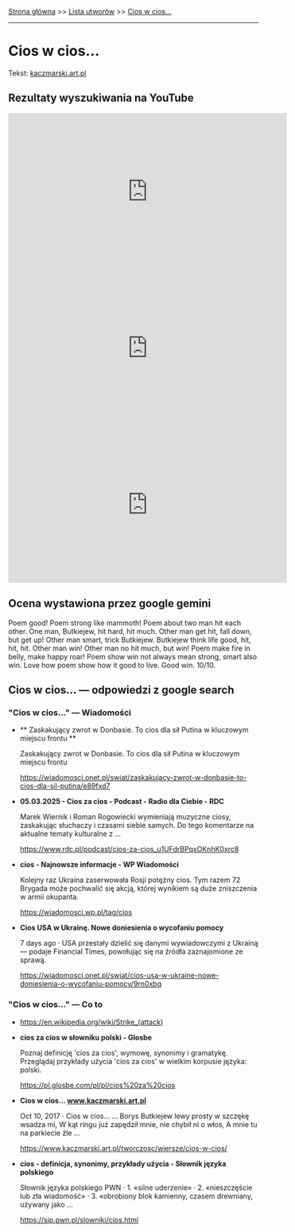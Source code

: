 [Strona główna](../index.md) >> [Lista utworów](../list.md) >> [Cios w cios…](96.md)

---

# Cios w cios…

Tekst: [kaczmarski.art.pl](https://www.kaczmarski.art.pl/tworczosc/wiersze/cios-w-cios/)

## Rezultaty wyszukiwania na YouTube

<iframe width="560" height="315" src="https://www.youtube.com/embed/BQXK21BqaPM?si=IdontcarewhotheIRSsendsImnotpayingtaxes" title="YouTube video player" frameborder="0" allow="accelerometer; autoplay; clipboard-write; encrypted-media; gyroscope; picture-in-picture; web-share" referrerpolicy="strict-origin-when-cross-origin" allowfullscreen></iframe>

<iframe width="560" height="315" src="https://www.youtube.com/embed/FoJVpeCkfy4?si=IdontcarewhotheIRSsendsImnotpayingtaxes" title="YouTube video player" frameborder="0" allow="accelerometer; autoplay; clipboard-write; encrypted-media; gyroscope; picture-in-picture; web-share" referrerpolicy="strict-origin-when-cross-origin" allowfullscreen></iframe>

<iframe width="560" height="315" src="https://www.youtube.com/embed/dWMgc3sX5Zo?si=IdontcarewhotheIRSsendsImnotpayingtaxes" title="YouTube video player" frameborder="0" allow="accelerometer; autoplay; clipboard-write; encrypted-media; gyroscope; picture-in-picture; web-share" referrerpolicy="strict-origin-when-cross-origin" allowfullscreen></iframe>

## Ocena wystawiona przez google gemini

Poem good! Poem strong like mammoth! Poem about two man hit each other. One man, Butkiejew, hit hard, hit much. Other man get hit, fall down, but get up! Other man smart, trick Butkiejew. Butkiejew think life good, hit, hit, hit. Other man win! Other man no hit much, but win! Poem make fire in belly, make happy roar! Poem show win not always mean strong, smart also win. Love how poem show how it good to live. Good win. 10/10.


## Cios w cios… — odpowiedzi z google search

### "Cios w cios…" — Wiadomości

- **  Zaskakujący zwrot w Donbasie. To cios dla sił Putina w kluczowym miejscu frontu  **

    Zaskakujący zwrot w Donbasie. To cios dla sił Putina w kluczowym miejscu frontu 

   <https://wiadomosci.onet.pl/swiat/zaskakujacy-zwrot-w-donbasie-to-cios-dla-sil-putina/e89fxd7>
- **05.03.2025 - Cios za cios - Podcast - Radio dla Ciebie - RDC**

    Marek Wiernik i Roman Rogowiecki wymieniają muzyczne ciosy, zaskakując słuchaczy i czasami siebie samych. Do tego komentarze na aktualne tematy kulturalne z ... 

   <https://www.rdc.pl/podcast/cios-za-cios_u1UFdrBPqxOKnhK0xrc8>
- **cios - Najnowsze informacje - WP Wiadomości**

    Kolejny raz Ukraina zaserwowała Rosji potężny cios. Tym razem 72 Brygada może pochwalić się akcją, której wynikiem są duże zniszczenia w armii okupanta. 

   <https://wiadomosci.wp.pl/tag/cios>
- **Cios USA w Ukrainę. Nowe doniesienia o wycofaniu pomocy**

    7 days ago  ·  USA przestały dzielić się danymi wywiadowczymi z Ukrainą — podaje Financial Times, powołując się na źródła zaznajomione ze sprawą. 

   <https://wiadomosci.onet.pl/swiat/cios-usa-w-ukraine-nowe-doniesienia-o-wycofaniu-pomocy/9rn0xbq>

### "Cios w cios…" — Co to

- <https://en.wikipedia.org/wiki/Strike_(attack)>
- **cios za cios w słowniku polski - Glosbe**

    Poznaj definicję 'cios za cios', wymowę, synonimy i gramatykę. Przeglądaj przykłady użycia 'cios za cios' w wielkim korpusie języka: polski. 

   <https://pl.glosbe.com/pl/pl/cios%20za%20cios>
- **Cios w cios… www.kaczmarski.art.pl**

    Oct 10, 2017  ·  Cios w cios… ... Borys Butkiejew lewy prosty w szczękę wsadza mi, W kąt ringu już zapędził mnie, nie chybił ni o włos, A mnie tu na parkiecie źle ... 

   <https://www.kaczmarski.art.pl/tworczosc/wiersze/cios-w-cios/>
- **cios - definicja, synonimy, przykłady użycia - Słownik języka polskiego**

    Słownik języka polskiego PWN · 1. «silne uderzenie» · 2. «nieszczęście lub zła wiadomość» · 3. «obrobiony blok kamienny, czasem drewniany, używany jako ... 

   <https://sjp.pwn.pl/slowniki/cios.html>

